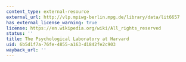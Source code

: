 ```yaml
---
content_type: external-resource
external_url: http://vlp.mpiwg-berlin.mpg.de/library/data/lit6657
has_external_license_warning: true
license: https://en.wikipedia.org/wiki/All_rights_reserved
status: ''
title: The Psychological Laboratory at Harvard
uid: 6b5d1f7a-76fe-4855-a163-d1842fe2c903
wayback_url: ''
---
```


